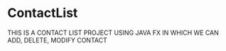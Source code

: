 # ContactList
THIS IS A CONTACT LIST PROJECT USING JAVA FX IN WHICH WE CAN ADD, DELETE, MODIFY CONTACT

